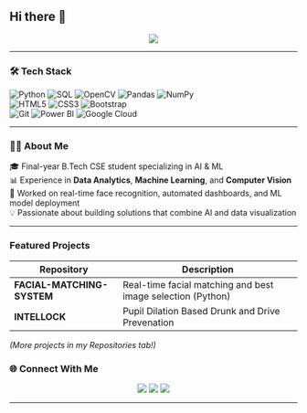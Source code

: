## Hi there 👋

<!-- ----------- HEAD SECTION ------------ -->

<p align="center">
  <img src="https://readme-typing-svg.herokuapp.com?color=0d8eceF&size=30&center=true&vCenter=true&width=550&height=70&lines=Hi,+👋+I'm+Gali+Yaswanth+Sai;Data+Analyst+|+AI+|+ML+Enthusiast;Final+Year+CS+Student">
</p>

<hr>

<!-- ----------- TECH STACK SECTION ------------ -->

### 🛠 Tech Stack

![Python](https://img.shields.io/badge/python-3670A0?style=for-the-badge&logo=python&logoColor=ffdd54) 
![SQL](https://img.shields.io/badge/sql-%23025E8C.svg?style=for-the-badge&logo=database&logoColor=white) 
![OpenCV](https://img.shields.io/badge/OpenCV-%23white.svg?style=for-the-badge&logo=opencv&logoColor=white) 
![Pandas](https://img.shields.io/badge/Pandas-150458?style=for-the-badge&logo=pandas&logoColor=white)
![NumPy](https://img.shields.io/badge/numpy-013243?style=for-the-badge&logo=numpy&logoColor=white)  
![HTML5](https://img.shields.io/badge/html5-%23E34F26.svg?style=for-the-badge&logo=html5&logoColor=white) 
![CSS3](https://img.shields.io/badge/css3-%231572B6.svg?style=for-the-badge&logo=css3&logoColor=white) 
![Bootstrap](https://img.shields.io/badge/bootstrap-%23563D7C.svg?style=for-the-badge&logo=bootstrap&logoColor=white)  
![Git](https://img.shields.io/badge/git-%23F05033.svg?style=for-the-badge&logo=git&logoColor=white)
![Power BI](https://img.shields.io/badge/PowerBI-F2C811?style=for-the-badge&logo=powerbi&logoColor=black) 
![Google Cloud](https://img.shields.io/badge/Google_Cloud-4285F4?style=for-the-badge&logo=googlecloud&logoColor=white)

<hr>

<!-- ----------- ABOUT SECTION ------------ -->

### 👨‍💻 About Me
🎓 Final-year B.Tech CSE student specializing in AI & ML  
📊 Experience in **Data Analytics**, **Machine Learning**, and **Computer Vision**  
🚀 Worked on real-time face recognition, automated dashboards, and ML model deployment  
💡 Passionate about building solutions that combine AI and data visualization  

<hr>


### Featured Projects
| Repository | Description |
|------------|-------------|
| **FACIAL-MATCHING-SYSTEM** | Real-time facial matching and best image selection (Python) |
| **INTELLOCK** | Pupil Dilation Based Drunk and Drive Prevenation |

*(More projects in my Repositories tab!)*

<!-- ----------- CONNECT WITH ME SECTION ------------ -->

### 🌐 Connect With Me
<p align="center">
<a href="https://www.linkedin.com/in/gysai10042141st/" target="blank"><img src="https://img.shields.io/badge/LinkedIn-0077B5?style=for-the-badge&logo=linkedin&logoColor=white"/></a>
<a href="mailto:ir23st@outlook.com" target="blank"><img src="https://img.shields.io/badge/outlook-D14836?style=for-the-badge&logo=outlook&logoColor=white"/></a>
<a href="https://github.com/ir19stark28" target="blank"><img src="https://img.shields.io/badge/GitHub-100000?style=for-the-badge&logo=github&logoColor=white"/></a>
</p>

---
